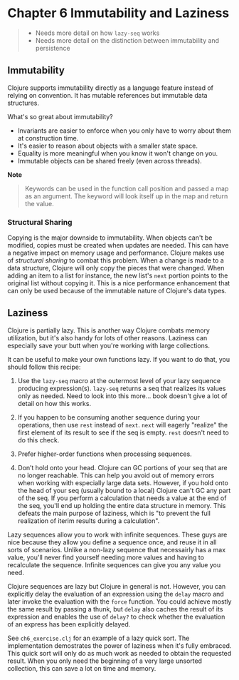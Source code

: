 Chapter 6 Immutability and Laziness
===================================

> * Needs more detail on how `lazy-seq` works
> * Needs more detail on the distinction between immutability and persistence

Immutability
-----------------------------------

Clojure supports immutability directly as a language feature instead of relying on convention. It has mutable references but immutable data structures.

What's so great about immutability?

* Invariants are easier to enforce when you only have to worry about them at construction time.
* It's easier to reason about objects with a smaller state space.
* Equality is more meaningful when you know it won't change on you.
* Immutable objects can be shared freely (even across threads).

**Note**
> Keywords can be used in the function call position and passed a map as an argument. The keyword will look itself up in the map and return the value.

### Structural Sharing

Copying is the major downside to immutability. When objects can't be modified, copies must be created when updates are needed. This can have a negative impact on memory usage and performance. Clojure makes use of *structural sharing* to combat this problem. When a change is made to a data structure, Clojure will only copy the pieces that were changed. When adding an item to a list for instance, the new list's `next` portion points to the original list without copying it. This is a nice performance enhancement that can only be used because of the immutable nature of Clojure's data types.


Laziness
-----------------------------------

Clojure is partially lazy. This is another way Clojure combats memory utilization, but it's also handy for lots of other reasons. Laziness can especially save your butt when you're working with large collections.

It can be useful to make your own functions lazy. If you want to do that, you should follow this recipe:

1. Use the `lazy-seq` macro at the outermost level of your lazy sequence producing expression(s). `lazy-seq` returns a seq that realizes its values only as needed. Need to look into this more... book doesn't give a lot of detail on how this works.

2. If you happen to be consuming another sequence during your operations, then use `rest` instead of `next`. `next` will eagerly "realize" the first element of its result to see if the seq is empty. `rest` doesn't need to do this check.

3. Prefer higher-order functions when processing sequences.

4. Don’t hold onto your head. Clojure can GC portions of your seq that are no longer reachable. This can help you avoid out of memory errors when working with especially large data sets. However, if you hold onto the head of your seq (usually bound to a local) Clojure can't GC any part of the seq. If you perform a calculation that needs a value at the end of the seq, you'll end up holding the entire data structure in memory. This defeats the main purpose of laziness, which is "to prevent the full realization of iterim results during a calculation".


Lazy sequences allow you to work with infinite sequences. These guys are nice because they allow you define a sequence once, and reuse it in all sorts of scenarios. Unlike a non-lazy sequence that necessairly has a max value, you'll never find yourself needing more values and having to recalculate the sequence. Infinite sequences can give you any value you need.


Clojure sequences are lazy but Clojure in general is not. However, you can explicitly delay the evaluation of an expression using the `delay` macro and later invoke the evaluation with the `force` function. You could achieve mostly the same result by passing a thunk, but `delay` also caches the result of its expression and enables the use of `delay?` to check whether the evaluation of an express has been explicitly delayed.

See `ch6_exercise.clj` for an example of a lazy quick sort. The implementation demostrates the power of laziness when it's fully embraced. This quick sort will only do as much work as needed to obtain the requested result. When you only need the beginning of a very large unsorted collection, this can save a lot on time and memory.
